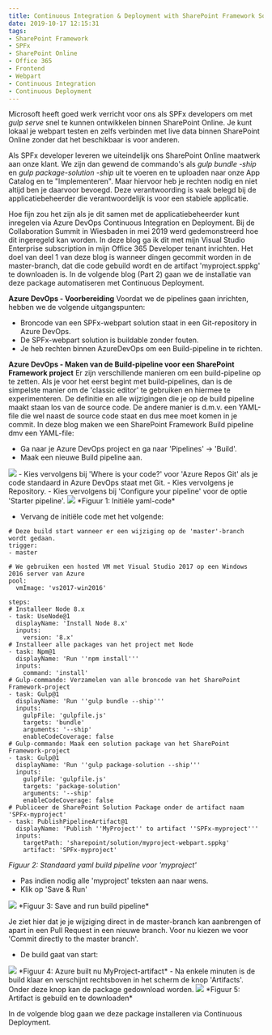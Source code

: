 ```yaml
---
title: Continuous Integration & Deployment with SharePoint Framework Solutions - Part 1 of 2
date: 2019-10-17 12:15:31
tags: 
- SharePoint Framework
- SPFx
- SharePoint Online
- Office 365
- Frontend
- Webpart
- Continuous Integration
- Continuous Deployment
---
```

Microsoft heeft goed werk verricht voor ons als SPFx developers om met *gulp serve* snel te kunnen ontwikkelen binnen SharePoint Online. Je kunt lokaal je webpart testen en zelfs verbinden met live data binnen SharePoint Online zonder dat  het beschikbaar is voor anderen.

Als SPFx developer leveren we uiteindelijk ons SharePoint Online maatwerk aan onze klant. We zijn dan gewend de commando's als *gulp bundle -ship* en *gulp package-solution -ship* uit te voeren en te uploaden naar onze App Catalog en te "Implementeren". Maar hiervoor heb je rechten nodig en niet altijd ben je daarvoor bevoegd. Deze verantwoording is vaak belegd bij de applicatiebeheerder die verantwoordelijk is voor een stabiele applicatie.

Hoe fijn zou het zijn als je dit samen met de applicatiebeheerder kunt inregelen via Azure DevOps Continuous Integration en Deployment. Bij de Collaboration Summit in Wiesbaden in mei 2019 werd gedemonstreerd hoe dit ingeregeld kan worden. In deze blog ga ik dit met mijn Visual Studio Enterprise subscription in mijn Office 365 Developer tenant inrichten. Het doel van deel 1 van deze blog is wanneer dingen gecommit worden in de master-branch, dat die code gebuild wordt en de artifact 'myproject.sppkg' te downloaden is. In de volgende blog (Part 2) gaan we de installatie van deze package automatiseren met Continuous Deployment.

**Azure DevOps - Voorbereiding**
Voordat we de pipelines gaan inrichten, hebben we de volgende uitgangspunten:
- Broncode van een SPFx-webpart solution staat in een Git-repository in Azure DevOps.
- De SPFx-webpart solution is buildable zonder fouten.
- Je heb rechten binnen AzureDevOps om een Build-pipeline in te richten.

**Azure DevOps - Maken van de Build-pipeline voor een SharePoint Framework project**
Er zijn verschillende manieren om een build-pipeline op te zetten. Als je voor het eerst begint met build-pipelines, dan is de simpelste manier om de 'classic editor' te gebruiken en hiermee te experimenteren. De definitie en alle wijzigingen die je op de build pipeline maakt staan los van de source code.
De andere manier is d.m.v. een YAML-file die wel naast de source code staat en dus mee moet komen in je commit. In deze blog maken we een SharePoint Framework Build pipeline dmv een YAML-file:

- Ga naar je Azure DevOps project en ga naar 'Pipelines' -> 'Build'.
- Maak een nieuwe Build pipeline aan.
<img src="/images/cicd-sharepointframework/01-newbuildpipeline.png" />
- Kies vervolgens bij 'Where is your code?' voor 'Azure Repos Git' als je code standaard in Azure DevOps staat met Git. 
- Kies vervolgens je Repository.
- Kies vervolgens bij 'Configure your pipeline' voor de optie 'Starter pipeline'.
<img src="/images/cicd-sharepointframework/02-yaml-initialcode.png" />
*Figuur 1: Initiële yaml-code*

- Vervang de initiële code met het volgende:
```
# Deze build start wanneer er een wijziging op de 'master'-branch wordt gedaan.
trigger:
- master

# We gebruiken een hosted VM met Visual Studio 2017 op een Windows 2016 server van Azure
pool:
  vmImage: 'vs2017-win2016'
  
steps:
# Installeer Node 8.x
- task: UseNode@1
  displayName: 'Install Node 8.x'
  inputs:
    version: '8.x'
# Installeer alle packages van het project met Node
- task: Npm@1
  displayName: 'Run ''npm install'''
  inputs:
    command: 'install'
# Gulp-commando: Verzamelen van alle broncode van het SharePoint Framework-project
- task: Gulp@1
  displayName: 'Run ''gulp bundle --ship'''
  inputs:
    gulpFile: 'gulpfile.js'
    targets: 'bundle'
    arguments: '--ship'
    enableCodeCoverage: false
# Gulp-commando: Maak een solution package van het SharePoint Framework-project
- task: Gulp@1
  displayName: 'Run ''gulp package-solution --ship'''
  inputs:
    gulpFile: 'gulpfile.js'
    targets: 'package-solution'
    arguments: '--ship'
    enableCodeCoverage: false
# Publiceer de SharePoint Solution Package onder de artifact naam 'SPFx-myproject'
- task: PublishPipelineArtifact@1
  displayName: 'Publish ''MyProject'' to artifact ''SPFx-myproject'''
  inputs:
    targetPath: 'sharepoint/solution/myproject-webpart.sppkg'
    artifact: 'SPFx-myproject'
```
*Figuur 2: Standaard yaml build pipeline voor 'myproject'*

- Pas indien nodig alle 'myproject' teksten aan naar wens.
- Klik op 'Save & Run'
<img src="/images/cicd-sharepointframework/03-yaml-save-and-run.png" />
*Figuur 3: Save and run build pipeline*

Je ziet hier dat je je wijziging direct in de master-branch kan aanbrengen of apart in een Pull Request in een nieuwe branch. Voor nu kiezen we voor 'Commit directly to the master branch'.
- De build gaat van start:
<img src="/images/cicd-sharepointframework/04-build-running.png" />
*Figuur 4: Azure built nu MyProject-artifact*
- Na enkele minuten is de build klaar en verschijnt rechtsboven in het scherm de knop 'Artifacts'.
Onder deze knop kan de package gedownload worden.
<img src="/images/cicd-sharepointframework/05-build-finished.png" />
*Figuur 5: Artifact is gebuild en te downloaden*

In de volgende blog gaan we deze package installeren via Continuous Deployment.